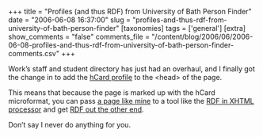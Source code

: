 +++
title = "Profiles (and thus RDF) from University of Bath Person Finder"
date = "2006-06-08 16:37:00"
slug = "profiles-and-thus-rdf-from-university-of-bath-person-finder"
[taxonomies]
tags = ['general']
[extra]
show_comments = "false"
comments_file = "/content/blog/2006/06/2006-06-08-profiles-and-thus-rdf-from-university-of-bath-person-finder-comments.csv"
+++

Work’s staff and student directory has just had an overhaul, and I finally got the change in to add the [hCard profile](http://www.w3.org/2006/03/hcard) to the &lt;head&gt; of the page.

This means that because the page is marked up with the hCard microformat, you can pass [a page like mine](http://www.bath.ac.uk/person/819130 "My entry in Person Finder") to a tool like the [RDF in XHTML processor](http://www.w3.org/2003/11/rdf-in-xhtml-demo) and get [RDF out the other end](http://www.w3.org/2005/08/online_xslt/xslt?xslfile=http%3A%2F%2Fwww.w3.org%2F2003%2F11%2Frdf-in-xhtml-processor&xmlfile=http%3A%2F%2Fwww.bath.ac.uk%2Fperson%2F819130).

Don’t say I never do anything for you.
